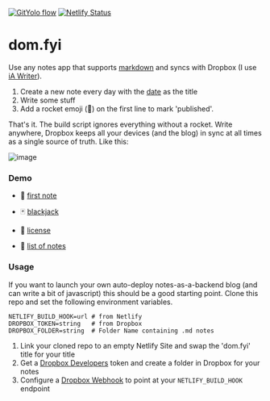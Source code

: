 [![GitYolo flow](https://img.shields.io/badge/Flow-GitYolo-ff69b4)](https://dom.fyi/2019.240) [![Netlify Status](https://api.netlify.com/api/v1/badges/8f857d1f-c68f-424f-a4d2-b473fc4ccddb/deploy-status)](https://app.netlify.com/sites/domfyi/deploys)

# dom.fyi

Use any notes app that supports [markdown] and syncs with Dropbox (I use [iA Writer]). 

1. Create a new note every day with the [date] as the title
2. Write some stuff
3. Add a rocket emoji (🚀) on the first line to mark 'published'.

That's it. The build script ignores everything without a rocket. Write anywhere, Dropbox keeps all your devices (and the blog) in sync at all times as a single source of truth. Like this:

![image][image]

### Demo

- 🚀 [first note]
- 🃏 [blackjack]
- 👮‍ [license]

- 📄 [list of notes]

### Usage

If you want to launch your own auto-deploy notes-as-a-backend blog (and can write a bit of javascript) this should be a good starting point. Clone this repo and set the following environment variables.

```
NETLIFY_BUILD_HOOK=url # from Netlify
DROPBOX_TOKEN=string   # from Dropbox
DROPBOX_FOLDER=string  # Folder Name containing .md notes
```

1. Link your cloned repo to an empty Netlify Site and swap the 'dom.fyi' title for your title 
2. Get a [Dropbox Developers] token and create a folder in Dropbox for your notes
3. Configure a [Dropbox Webhook] to point at your `NETLIFY_BUILD_HOOK` endpoint

[date]: https://dom.fyi/2019.220
[dropbox developers]: https://www.dropbox.com/developers/documentation/http/overview
[dropbox webhook]: https://www.dropbox.com/developers/reference/webhooks
[markdown]: https://daringfireball.net/projects/markdown/
[ia writer]: https://ia.net/writer
[first note]: https://dom.fyi/2019.216
[list of notes]: https://dom.fyi/list
[blackjack]: https://dom.fyi/2019.242
[license]: https://dom.fyi/2019.246

[image]: https://i.imgur.com/wZNU5lm_d.jpg?maxwidth=1280&shape=thumb&fidelity=medium
